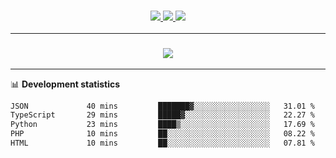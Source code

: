 <h3 align="center">
  <a href="https://github.com/hwalker928">
      <img src="https://img.shields.io/github/followers/hwalker928?label=Followers&style=for-the-badge&color=lightblue">
  </a>
  <a href="https://harryw.link/discord" alt="Discord">
      <img src="https://img.shields.io/discord/738451951758606336?label=discord&style=for-the-badge&color=lightblue"/>
  </a>
  <a href="https://harryw.link/sparked" alt="Sparked Host">
      <img src="https://img.shields.io/static/v1?label=Sponsor&message=Sparked%20Host&color=yellow&style=for-the-badge"/>
  </a>
</h3>

<hr>


<h3 align="center">
  <a href="https://github.com/hwalker928">
      <img src="https://github-profile-trophy.vercel.app/?username=hwalker928&no-bg=true&no-frame=true">
  </a>
</h3>


<hr>

📊 **Development statistics**

<!--START_SECTION:waka-->

```txt
JSON             40 mins         ███████▓░░░░░░░░░░░░░░░░░   31.01 %
TypeScript       29 mins         █████▓░░░░░░░░░░░░░░░░░░░   22.27 %
Python           23 mins         ████▒░░░░░░░░░░░░░░░░░░░░   17.69 %
PHP              10 mins         ██░░░░░░░░░░░░░░░░░░░░░░░   08.22 %
HTML             10 mins         ██░░░░░░░░░░░░░░░░░░░░░░░   07.81 %
```

<!--END_SECTION:waka-->
